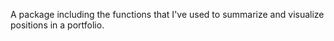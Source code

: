 A package including the functions that I've used to summarize and visualize positions in a portfolio.
